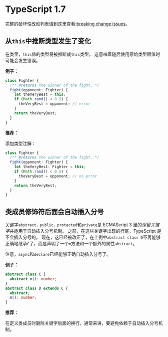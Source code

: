 # TypeScript 1.7

完整的破坏性改动列表请到这里查看:[breaking change issues](https://github.com/Microsoft/TypeScript/issues?q=is%3Aissue+milestone%3A%22TypeScript+1.7%22+label%3A%22breaking+change%22)。

## 从`this`中推断类型发生了变化

在类里，`this`值的类型将被推断成`this`类型。 这意味着随后使用原始类型赋值时可能会发生错误。

**例子：**

```typescript
class Fighter {
  /** @returns the winner of the fight. */
  fight(opponent: Fighter) {
    let theVeryBest = this;
    if (Math.rand() < 0.5) {
      theVeryBest = opponent; // error
    }
    return theVeryBest;
  }
}
```

**推荐：**

添加类型注解：

```typescript
class Fighter {
  /** @returns the winner of the fight. */
  fight(opponent: Fighter) {
    let theVeryBest: Fighter = this;
    if (Math.rand() < 0.5) {
      theVeryBest = opponent; // no error
    }
    return theVeryBest;
  }
}
```

## 类成员修饰符后面会自动插入分号

关键字`abstract，public，protected`和`private`是 ECMAScript 3 里的*保留关键字*并适用于自动插入分号机制。 之前，在这些关键字出现的行尾，TypeScript 是不会插入分号的。 现在，这已经被改正了，在上例中`abstract class D`不再能够正确地继承`C`了，而是声明了一个`m`方法和一个额外的属性`abstract`。

注意，`async`和`declare`已经能够正确自动插入分号了。

**例子：**

```typescript
abstract class C {
  abstract m(): number;
}
abstract class D extends C {
  abstract;
  m(): number;
}
```

**推荐：**

在定义类成员时删除关键字后面的换行。通常来讲，要避免依赖于自动插入分号机制。
